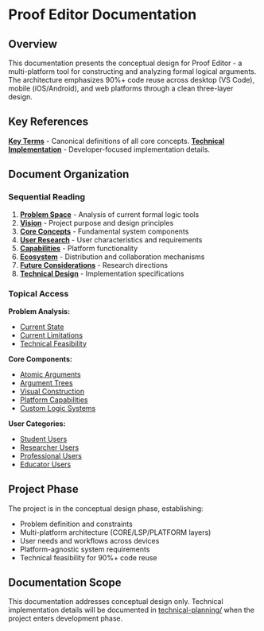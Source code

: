 # Proof Editor Documentation

## Overview

This documentation presents the conceptual design for Proof Editor - a multi-platform tool for constructing and analyzing formal logical arguments. The architecture emphasizes 90%+ code reuse across desktop (VS Code), mobile (iOS/Android), and web platforms through a clean three-layer design.

## Key References

**[Key Terms](03-concepts/key-terms.md)** - Canonical definitions of all core concepts.
**[Technical Implementation](08-technical-design/technical-definitions.md)** - Developer-focused implementation details.

## Document Organization

### Sequential Reading

1. **[Problem Space](01-problem-space/README.md)** - Analysis of current formal logic tools
2. **[Vision](02-vision/README.md)** - Project purpose and design principles
3. **[Core Concepts](03-concepts/README.md)** - Fundamental system components
4. **[User Research](04-users/README.md)** - User characteristics and requirements
5. **[Capabilities](05-capabilities/README.md)** - Platform functionality
6. **[Ecosystem](06-ecosystem/README.md)** - Distribution and collaboration mechanisms
7. **[Future Considerations](07-future/README.md)** - Research directions
8. **[Technical Design](08-technical-design/README.md)** - Implementation specifications

### Topical Access

**Problem Analysis:**
- [Current State](01-problem-space/current-state.md)
- [Current Limitations](01-problem-space/current-limitations.md)
- [Technical Feasibility](01-problem-space/technical-feasibility.md)

**Core Components:**
- [Atomic Arguments](03-concepts/atomic-arguments.md)
- [Argument Trees](03-concepts/trees.md)
- [Visual Construction](05-capabilities/visual-proof.md)
- [Platform Capabilities](05-capabilities/platform-capabilities.md)
- [Custom Logic Systems](06-ecosystem/custom-logic.md)

**User Categories:**
- [Student Users](04-users/student-users.md)
- [Researcher Users](04-users/researcher.md)
- [Professional Users](04-users/professional.md)
- [Educator Users](04-users/educator.md)

## Project Phase

The project is in the conceptual design phase, establishing:
- Problem definition and constraints
- Multi-platform architecture (CORE/LSP/PLATFORM layers)
- User needs and workflows across devices
- Platform-agnostic system requirements
- Technical feasibility for 90%+ code reuse

## Documentation Scope

This documentation addresses conceptual design only. Technical implementation details will be documented in [technical-planning/](../technical-planning/README.md) when the project enters development phase.